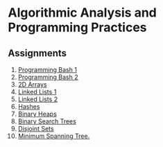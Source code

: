 Algorithmic Analysis and Programming Practices
==============================================

Assignments
-----------
 1. [Programming Bash 1](https://github.com/albertmunda/iaap/tree/master/assign01)
 2. [Programming Bash 2](https://github.com/albertmunda/iaap/tree/master/assign02)
 3. [2D Arrays](https://github.com/albertmunda/iaap/tree/master/assign03)
 4. [Linked Lists 1](https://github.com/albertmunda/iaap/tree/master/assign04)
 5. [Linked Lists 2](https://github.com/albertmunda/iaap/tree/master/assign05)
 6. [Hashes](https://github.com/albertmunda/iaap/tree/master/assign06)
 7. [Binary Heaps](https://github.com/albertmunda/iaap/tree/master/assign07)
 8. [Binary Search Trees](https://github.com/albertmunda/iaap/tree/master/assign08)
 9. [Disjoint Sets](https://github.com/albertmunda/iaap/tree/master/assign09)
 10. [Minimum Spanning Tree.](https://github.com/albertmunda/iaap/tree/master/assign10)
